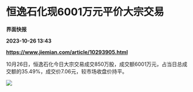 # 恒逸石化现6001万元平价大宗交易
**界面快报**

**2023-10-26 13:43**

**https://www.jiemian.com/article/10293905.html**

10月26日，恒逸石化今日大宗交易成交850万股，成交额6001万元，占当日总成交额的35.49%，成交价7.06元，较市场收盘价持平。

![](https://img3.jiemian.com/101/original/20231026/169832667824883500_a700xH.png)